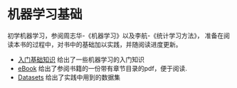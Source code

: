 # 机器学习基础

初学机器学习，参阅周志华-《机器学习》以及李航-《统计学习方法》，
准备在阅读本书的过程中，对书中的基础加以实践，并随阅读进度更新。

- [入门基础知识][1] 给出了一些机器学习的入门知识
- [eBook][2] 给出了参阅书籍的一份带有章节目录的pdf，便于阅读.
- [Datasets][3] 给出了实践中用到的数据集


[1]: 入门基础知识
[2]: eBook
[3]: datasets
